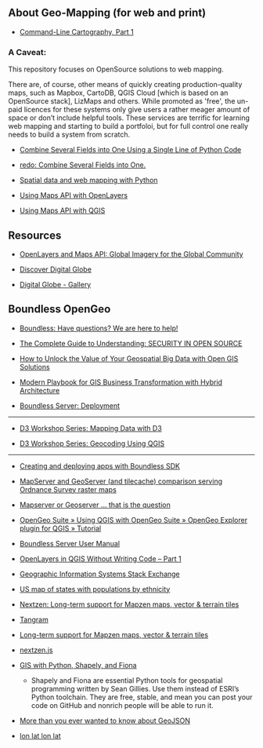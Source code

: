 ## About Geo-Mapping (for web and print)

* [Command-Line Cartography, Part 1](https://medium.com/@mbostock/command-line-cartography-part-1-897aa8f8ca2c)

### A Caveat:

This repository focuses on OpenSource solutions to web mapping.

There are, of course, other means of quickly creating production-quality maps, such as Mapbox, CartoDB, QGIS Cloud [which is based on an OpenSource stack], LizMaps and others.  While promoted as 'free', the un-paid licences for these systems only give users a rather meager amount of space or don’t include helpful tools. These services are terrific for learning web mapping and starting to build a portfoloi, but for full control one really needs to build a system from scratch.



* [Combine Several Fields into One Using a Single Line of Python Code](http://www.esri.com/news/arcwatch/0211/tip.html)
* [redo: Combine Several Fields into One.](https://gist.github.com/tmcw/5078699)

* [Spatial data and web mapping with Python](https://www.youtube.com/watch?v=qmgh14LUOjQ&feature=youtu.be)


* [Using Maps API with OpenLayers](https://mapsapidocs.digitalglobe.com/docs/maps-api-openlayers)
* [Using Maps API with QGIS](https://platform.digitalglobe.com/using-maps-api-with-qgis/)


## Resources




* [OpenLayers and Maps API: Global Imagery for the Global Community](https://platform.digitalglobe.com/openlayers-and-maps-api-global-imagery-for-the-global-community/)

* [Discover Digital Globe](https://discover.digitalglobe.com/)
* [Digital Globe - Gallery](https://www.digitalglobe.com/gallery)

## Boundless OpenGeo

* [Boundless: Have questions? We are here to help!](http://info.boundlessgeo.com/speak-with-sales-request.html?mkt_tok=eyJpIjoiTjJNeU5EUTBPVE5tTkRrMCIsInQiOiJRUVVmME5pNTRoWHdNTkpqeGpmbzcyOFZWSm43ekNPeW5IbW45d2VnQTdCREpVcTdSTFRuQ3I1NVFweTZGdm5mUXZ4c2hjWDEyQ3U0UEltdkRPM2pWVHNPK08zazhYaCtmQUxkcUZZaHBkMlhjK0xxRXh4TStkU2tWRzlMSytlaCJ9)

* [The Complete Guide to Understanding: SECURITY IN OPEN SOURCE](http://info.boundlessgeo.com/rs/242-IZP-883/images/WP003-Security-Open-Source-Software.pdf)
* [How to Unlock the Value of Your Geospatial
Big Data with Open GIS Solutions](http://info.boundlessgeo.com/rs/242-IZP-883/images/WP002-Unlock-Value-Geospatial-Big-Data.pdf)

* [Modern Playbook for GIS Business Transformation with Hybrid Architecture](http://info.boundlessgeo.com/rs/242-IZP-883/images/WP001-Boundless-Modern-Playbook-GIS-Hybrid-Architecture.pdf)


* [Boundless Server: Deployment](http://suite.opengeo.org/docs/latest/sysadmin/deploy/index.html)

---

* [D3 Workshop Series: Mapping Data with D3](http://duspviz.mit.edu/d3-workshop/mapping-data-with-d3/)

* [D3 Workshop Series: Geocoding Using QGIS](http://duspviz.mit.edu/tutorials/geocoding/)



---

* [Creating and deploying apps with Boundless SDK](http://suite.opengeo.org/ee/docs/4.5/webapps/sdk.html)

* [MapServer and GeoServer (and tilecache) comparison serving Ordnance Survey raster maps](https://www.esdm.co.uk/mapserver-and-geoserver-and-tilecache-comparison-serving-ordnance-survey-raster-maps)

* [Mapserver or Geoserver … that is the question](http://www.xyht.com/spatial-itgis/web-mapping-for-dummies-my-personal-experience/)

* [OpenGeo Suite  » Using QGIS with OpenGeo Suite » OpenGeo Explorer plugin for QGIS » Tutorial](https://connect.boundlessgeo.com/docs/suite/4.7/qgis/explorer/tutorial/index.html)

* [Boundless Server User Manual](https://suite.boundlessgeo.com/docs/latest/)

* [OpenLayers in QGIS Without Writing Code – Part 1](https://boundlessgeo.com/2015/06/building-openlayers-3-web-app-without-writing-code/)

* [Geographic Information Systems Stack Exchange](https://gis.stackexchange.com/questions/175462/seeking-tutorial-for-boundless-web-app-builder)

* [US map of states with populations by ethnicity](https://bl.ocks.org/SuYoungHong/f4a4d387ead290850e58bf92a6c4dbb6)

* [Nextzen: Long-term support for Mapzen maps, vector & terrain tiles](https://www.nextzen.org/)
* [Tangram](https://github.com/tangrams)
* [Long-term support for Mapzen maps, vector & terrain tiles](https://mapzen.com/blog/long-term-support-mapzen-maps/)
* [nextzen.js](https://github.com/nextzen/nextzen.js)

* [GIS with Python, Shapely, and Fiona](https://macwright.org/2012/10/31/gis-with-python-shapely-fiona.html)
    - Shapely and Fiona are essential Python tools for geospatial programming written by Sean Gillies. Use them instead of ESRI’s Python toolchain. They are free, stable, and mean you can post your code on GitHub and nonrich people will be able to run it.
    
* [More than you ever wanted to know about GeoJSON](https://macwright.org/2015/03/23/geojson-second-bite.html)

* [lon lat lon lat](https://macwright.org/lonlat/)
